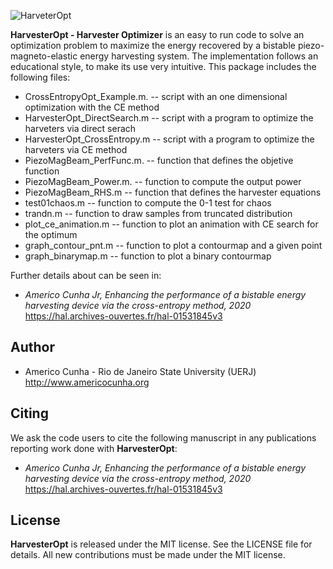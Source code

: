 ![HarveterOpt](logo/HarveterOpt.png)

**HarvesterOpt - Harvester Optimizer** is an easy to run code to solve an optimization problem to maximize the energy recovered by a bistable piezo-magneto-elastic energy harvesting system. The implementation follows an educational style, to make its use very intuitive. This package includes the following files:

* CrossEntropyOpt_Example.m.  -- script with an one dimensional optimization with the CE method
* HarvesterOpt_DirectSearch.m -- script with a program to optimize the harveters via direct serach
* HarvesterOpt_CrossEntropy.m -- script with a program to optimize the harveters via CE method
* PiezoMagBeam_PerfFunc.m.    -- function that defines the objetive function
* PiezoMagBeam_Power.m.       -- function to compute the output power
* PiezoMagBeam_RHS.m          -- function that defines the harvester equations
* test01chaos.m               -- function to compute the 0-1 test for chaos
* trandn.m                    -- function to draw samples from truncated distribution
* plot_ce_animation.m         -- function to plot an animation with CE search for the optimum
* graph_contour_pnt.m         -- function to plot a contourmap and a given point
* graph_binarymap.m           -- function to plot a binary contourmap

Further details about can be seen in:
- *Americo Cunha Jr, Enhancing the performance of a bistable energy harvesting device via the cross-entropy method, 2020*
https://hal.archives-ouvertes.fr/hal-01531845v3

## Author
- Americo Cunha - Rio de Janeiro State University (UERJ) http://www.americocunha.org

## Citing
We ask the code users to cite the following manuscript in any publications reporting work done with **HarvesterOpt**:
- *Americo Cunha Jr, Enhancing the performance of a bistable energy harvesting device via the cross-entropy method, 2020*
https://hal.archives-ouvertes.fr/hal-01531845v3

## License
**HarvesterOpt** is released under the MIT license. See the LICENSE file for details. All new contributions must be made under the MIT license.
